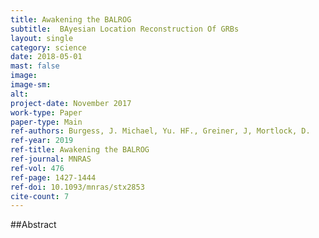 ```yaml
---
title: Awakening the BALROG
subtitle:  BAyesian Location Reconstruction Of GRBs
layout: single
category: science
date: 2018-05-01
mast: false
image: 
image-sm: 
alt: 
project-date: November 2017
work-type: Paper
paper-type: Main
ref-authors: Burgess, J. Michael, Yu. HF., Greiner, J, Mortlock, D.
ref-year: 2019
ref-title: Awakening the BALROG
ref-journal: MNRAS
ref-vol: 476
ref-page: 1427-1444
ref-doi: 10.1093/mnras/stx2853
cite-count: 7
---
```



##Abstract
